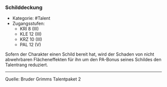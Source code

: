 ### Schilddeckung

- Kategorie: #Talent
- Zugangsstufen:
  - KRI 8 (III)
  - KLE 12 (III)
  - KRZ 10 (III)
  - PAL 12 (V)

Sofern der Charakter einen Schild bereit hat, wird der Schaden von nicht abwehrbaren Flächeneffekten für ihn um den PA-Bonus seines Schildes den Talentrang reduziert.

---

Quelle: Bruder Grimms Talentpaket 2
